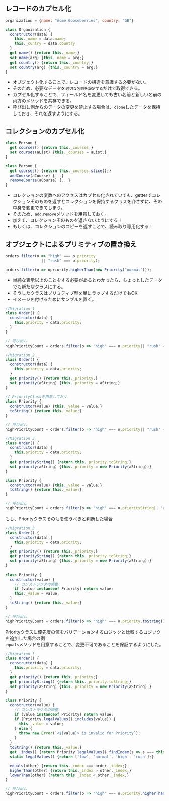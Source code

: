 ## レコードのカプセル化
```JavaScript:Before.js
organization = {name: "Acme Gooseberries", country: "GB"}
```

```JavaScript:After.js
class Organization {
  constructor(data) {
    this._name = data.name;
    this._cuntry = data.country;
  }
  get name() {return this._name;}
  set name(arg) {this._name = arg;}
  get country() {return this._country;}
  set country(arg) {this._country = arg;}
}
```

- オブジェクト化することで、レコードの構造を意識する必要がない。
- そのため、必要なデータを`適切な名前を設定する`だけで取得できる。
- カプセル化することで、フィールド名を変更しても古い名前と新しい名前の両方のメソッドを共存できる。
- 呼び出し側からのデータの変更を禁止する場合は、`clone`したデータを保持しておき、それを返すようにする。

## コレクションのカプセル化
```JavaScript:Before.js
class Person {
  get courses() {return this._courses;}
  set courses(aList) {this._courses = aList;}
}
```

```JavaScript:After.js
class Person {
  get courses() {return this._courses.slice();}
  addCourse(aCourse) {...}
  removeCourse(aCourse) {...}
}
```

- コレクションの変数へのアクセスはカプセル化されていても、getterでコレクションそのものを返すとコレクションを保持するクラスを介さずに、その中身を変更できてしまう。
- そのため、`add`,`remove`メソッドを用意しておく。
- 加えて、コレクションそのものを返さないようにする！
- もしくは、コレクションのコピーを返すことで、読み取り専用化する！

## オブジェクトによるプリミティブの置き換え
```JavaScript:Before.js
orders.filter(o => "high" === o.priority
                || "rush" === o.priority);
```

```JavaScript:After.js
orders.filter(o => opriority.higherThan(new Priority("normal")));

```

- 単純な表示以上のことをする必要があるとわかったら、ちょっとしたデータでも新たなクラスにする。
- そうしたクラスはプリミティブ型を単にラップするだけでもOK
- イメージを付けるためにサンプルを置く。
```JavaScript:Migration1.js
//Migration 1
class Order() {
  constructor(data) {
    this.priority = data.priority;
  }
}

// 呼び出し
highPriorityCount = orders.filter(o => "high" === o.priority|| "rush" === o.priority).length;
```

```JavaScript:Migration2.js
//Migration 2
class Order() {
  constructor(data) {
    this.priority = data.priority;
  }
  get priority() {return this._priority;}
  set priority(aString) {this._priority = aString;}
}

// PriorityClassを用意しておく.
class Priority {
  constructor(value) {this._value = value;}
  toString() {return this._value;}
}

// 呼び出し
highPriorityCount = orders.filter(o => "high" === o.priority|| "rush" === o.priority).length;
```

```JavaScript:Migration3.js
//Migration 3
class Order() {
  constructor(data) {
    this.priority = data.priority;
  }
  get priorityString() {return this._priority.toString;}
  set priority(aString) {this._priority = new Priority(aString);}
}

class Priority {
  constructor(value) {this._value = value;}
  toString() {return this._value;}
}

// 呼び出し
highPriorityCount = orders.filter(o => "high" === o.priorityString|| "rush" === o.priorityString).length;
```

もし、Priorityクラスそのもを使うべきと判断した場合

```JavaScript:Migration3.js
//Migration 3
class Order() {
  constructor(data) {
    this.priority = data.priority;
  }
  get priority() {return this._priority;}
  get priorityString() {return this._priority.toString;}
  set priority(aString) {this._priority = new Priority(aString);}
}

class Priority {
  constructor(value) {
    // コンストラクタの調整
    if (value instanceof Priority) return value;
    this._value = value;
  }
  toString() {return this._value;}
}

// 呼び出し
highPriorityCount = orders.filter(o => "high" === o.priority.toString()|| "rush" === o.priority.toString()).length;
```

Priorityクラスに優先度の値をバリデーションするロジックと比較するロジックを追加した場合の例  
`equals`メソッドを用意することで、変更不可であることを保証するようにした。  

```JavaScript:Migration3.js
//Migration 3
class Order() {
  constructor(data) {
    this.priority = data.priority;
  }
  get priority() {return this._priority;}
  get priorityString() {return this._priority.toString;}
  set priority(aString) {this._priority = new Priority(aString);}
}

class Priority {
  constructor(value) {
    // コンストラクタの調整
    if (value instanceof Priority) return value;
    if (Priority.legalValues().includes(value)) {
      this._value = value;
    } else {
      throw new Error(`<${value}> is invalid for Priority`);
    }
  }
  toString() {return this._value;}
  get _index() {return Priority.legalValues().findIndex(s => s === this._value);}
  static legalValues() {return ['low', 'normal', 'high', 'rush'];}

  equals(other) {return this._index === order._index;}
  higherThan(other) {return this._index > other._index;}
  lowerThan(other) {return this._index < other._index;}
}

// 呼び出し
highPriorityCount = orders.filter(o => "high" === o.priority.higherThan(new Priority("normal"))).length;
```
